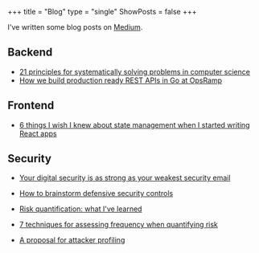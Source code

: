 +++
title = "Blog"
type = "single"
ShowPosts = false
+++

I've written some blog posts on [Medium](https://medium.com/@veeralpatel).

## Backend
- [21 principles for systematically solving problems in computer science](https://medium.com/@veeralpatel/18-principles-for-systematically-solving-problems-in-computer-science-a8a2d8cdb37c)
- [How we build production ready REST APIs in Go at OpsRamp](https://medium.com/@veeralpatel/how-we-build-production-ready-rest-apis-in-go-at-opsramp-part-1-structuring-the-codebase-2b80118fd05f)

## Frontend
- [6 things I wish I knew about state management when I started writing React apps](https://medium.com/@veeralpatel/things-ive-learned-about-state-management-for-react-apps-174b8bde87fb)

## Security
- [Your digital security is as strong as your weakest security email](https://medium.com/@veeralpatel/if-your-email-is-hacked-everything-is-47544aeee699)

- [How to brainstorm defensive security controls](https://medium.com/@veeralpatel/how-to-brainstorm-security-controls-47f3d300526b)

- [Risk quantification: what I've learned](https://medium.com/@veeralpatel/risk-quantification-what-ive-learned-80397fb9b55)

- [7 techniques for assessing frequency when quantifying risk](https://medium.com/@veeralpatel/7-techniques-for-assessing-frequency-when-quantifying-risk-2fdd0bf26c77)
* [A proposal for attacker profiling](https://medium.com/@veeralpatel/attacker-profiling-stack-c7675c7ed2c2)
